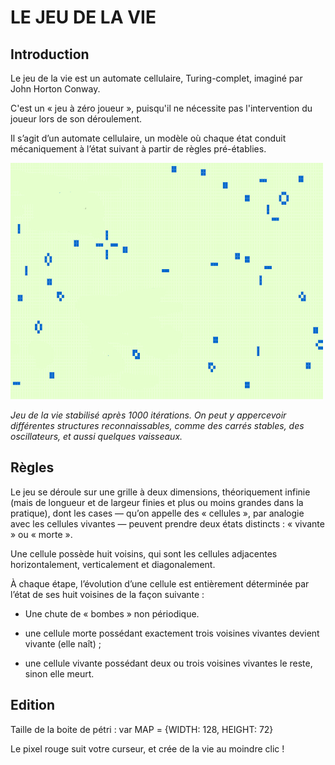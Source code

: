 # LE JEU DE LA VIE


## Introduction

Le jeu de la vie est un automate cellulaire, Turing-complet, imaginé par John Horton Conway.

C'est un « jeu à zéro joueur », puisqu'il ne nécessite pas l'intervention du joueur lors de son déroulement.

Il s’agit d’un automate cellulaire, un modèle où chaque état conduit mécaniquement à l’état suivant à partir de règles pré-établies.

![Jeu de la vie](https://raw.githubusercontent.com/cdivry/game_of_life/master/img/illustration.png)

*Jeu de la vie stabilisé après 1000 itérations. On peut y appercevoir différentes structures reconnaissables, comme des carrés stables, des oscillateurs, et aussi quelques vaisseaux.*



## Règles

Le jeu se déroule sur une grille à deux dimensions, théoriquement infinie (mais de longueur et de largeur finies et plus ou moins grandes dans la pratique), dont les cases — qu’on appelle des « cellules », par analogie avec les cellules vivantes — peuvent prendre deux états distincts : « vivante » ou « morte ».

Une cellule possède huit voisins, qui sont les cellules adjacentes horizontalement, verticalement et diagonalement.

À chaque étape, l’évolution d’une cellule est entièrement déterminée par l’état de ses huit voisines de la façon suivante :

- Une chute de « bombes » non périodique.

- une cellule morte possédant exactement trois voisines vivantes devient vivante (elle naît) ;

- une cellule vivante possédant deux ou trois voisines vivantes le reste, sinon elle meurt.



## Edition

Taille de la boite de pétri :
var MAP = {WIDTH: 128, HEIGHT: 72}

Le pixel rouge suit votre curseur, et crée de la vie au moindre clic !
